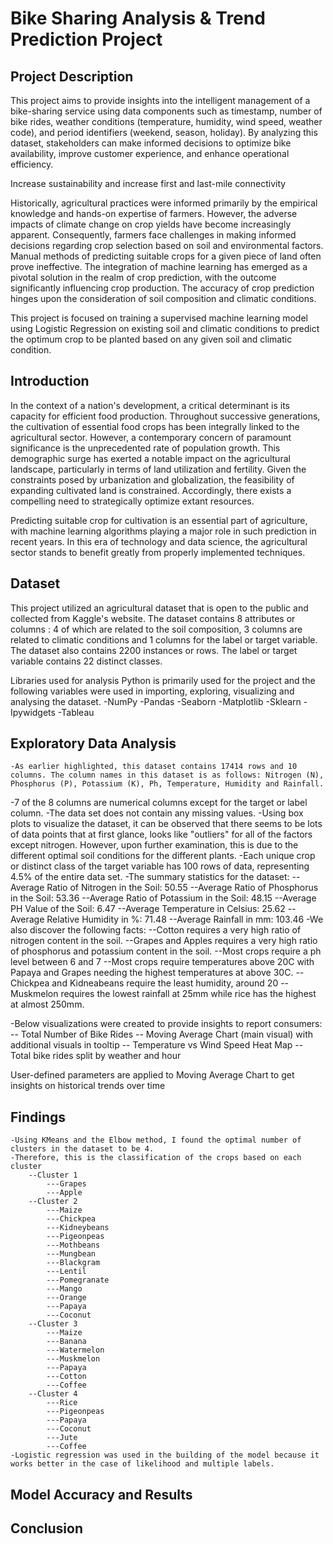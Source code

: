 # Bike Sharing Analysis & Trend Prediction Project

## Project Description
This project aims to provide insights into the intelligent management of a bike-sharing service using data components such as timestamp, number of bike rides, weather conditions (temperature, humidity, wind speed, weather code), and period identifiers (weekend, season, holiday). By analyzing this dataset, stakeholders can make informed decisions to optimize bike availability, improve customer experience, and enhance operational efficiency.


Increase sustainability and increase first and last-mile connectivity


Historically, agricultural practices were informed primarily by the empirical knowledge and hands-on expertise of farmers. However, the adverse impacts of climate change on crop yields have become increasingly apparent. Consequently, farmers face challenges in making informed decisions regarding crop selection based on soil and environmental factors. Manual methods of predicting suitable crops for a given piece of land often prove ineffective. The integration of machine learning has emerged as a pivotal solution in the realm of crop prediction, with the outcome significantly influencing crop production. The accuracy of crop prediction hinges upon the consideration of soil composition and climatic conditions.

This project is focused on training a supervised machine learning model using Logistic Regression on existing soil and climatic conditions to predict the optimum crop to be planted based on any given soil and climatic condition.

## Introduction

In the context of a nation's development, a critical determinant is its capacity for efficient food production. Throughout successive generations, the cultivation of essential food crops has been integrally linked to the agricultural sector. However, a contemporary concern of paramount significance is the unprecedented rate of population growth. This demographic surge has exerted a notable impact on the agricultural landscape, particularly in terms of land utilization and fertility. Given the constraints posed by urbanization and globalization, the feasibility of expanding cultivated land is constrained. Accordingly, there exists a compelling need to strategically optimize extant resources.

Predicting suitable crop for cultivation is an essential part of agriculture, with machine learning algorithms playing a major role in such prediction in recent years. In this era of technology and data science, the agricultural sector stands to benefit greatly from properly implemented techniques.

## Dataset

This project utilized an agricultural dataset that is open to the public and collected from Kaggle's website. The dataset contains 8 attributes or columns : 4 of which are related to the soil composition, 3 columns are related to climatic conditions and 1 columns for the label or target variable. The dataset also contains 2200 instances or rows. The label or target variable contains 22 distinct classes.

Libraries used for analysis
Python is primarily used for the project and the following variables were used in importing, exploring, visualizing and analysing the dataset.
-NumPy
-Pandas
-Seaborn
-Matplotlib
-Sklearn
-Ipywidgets
-Tableau

## Exploratory Data Analysis

    -As earlier highlighted, this dataset contains 17414 rows and 10 columns. The column names in this dataset is as follows: Nitrogen (N), Phosphorus (P), Potassium (K), Ph, Temperature, Humidity and Rainfall.
-7 of the 8 columns are numerical columns except for the target or label column.
    -The data set does not contain any missing values.
    -Using box plots to visualize the dataset, it can be observed that there seems to be lots of data points that at first glance, looks like "outliers" for all of the factors except nitrogen. However, upon further examination, this is due to the different optimal soil conditions for the different plants.
    -Each unique crop or distinct class of the target variable has 100 rows of data, representing 4.5% of the entire data set.
    -The summary statistics for the dataset:
        --Average Ratio of Nitrogen in the Soil: 50.55
        --Average Ratio of Phosphorus in the Soil: 53.36
        --Average Ratio of Potassium in the Soil: 48.15
        --Average PH Value of the Soil: 6.47
        --Average Temperature in Celsius: 25.62
        --Average Relative Humidity in %: 71.48
        --Average Rainfall in mm: 103.46
    -We also discover the following facts:
        --Cotton requires a very high ratio of nitrogen content in the soil.
        --Grapes and Apples requires a very high ratio of phosphorus and potassium content in the soil.
        --Most crops require a ph level between 6 and 7
        --Most crops require temperatures above 20C with Papaya and Grapes needing the highest temperatures at above 30C.
        --Chickpea and Kidneabeans require the least humidity, around 20
        --Muskmelon requires the lowest rainfall at 25mm while rice has the highest at almost 250mm.

-Below visualizations were created to provide insights to report consumers:
    -- Total Number of Bike Rides
    -- Moving Average Chart (main visual) with additional visuals in tooltip
    -- Temperature vs Wind Speed Heat Map
    -- Total bike rides split by weather and hour

User-defined parameters are applied to Moving Average Chart to get insights on historical trends over time

## Findings

    -Using KMeans and the Elbow method, I found the optimal number of clusters in the dataset to be 4.
    -Therefore, this is the classification of the crops based on each cluster
        --Cluster 1
            ---Grapes
            ---Apple
        --Cluster 2
            ---Maize
            ---Chickpea
            ---Kidneybeans
            ---Pigeonpeas
            ---Mothbeans
            ---Mungbean
            ---Blackgram
            ---Lentil
            ---Pomegranate
            ---Mango
            ---Orange
            ---Papaya
            ---Coconut
        --Cluster 3
            ---Maize
            ---Banana
            ---Watermelon
            ---Muskmelon
            ---Papaya
            ---Cotton
            ---Coffee
        --Cluster 4
            ---Rice
            ---Pigeonpeas
            ---Papaya
            ---Coconut
            ---Jute
            ---Coffee
    -Logistic regression was used in the building of the model because it works better in the case of likelihood and multiple labels.

## Model Accuracy and Results


## Conclusion
